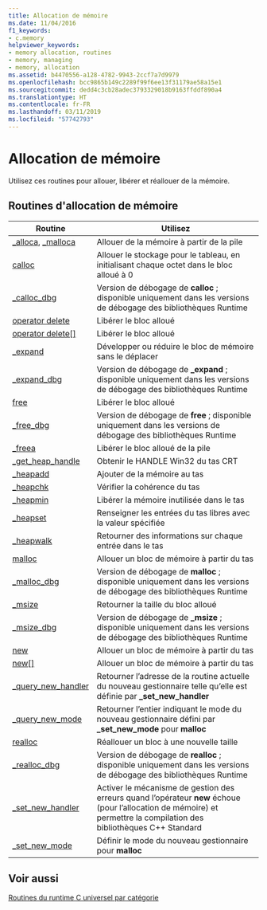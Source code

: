 ```yaml
---
title: Allocation de mémoire
ms.date: 11/04/2016
f1_keywords:
- c.memory
helpviewer_keywords:
- memory allocation, routines
- memory, managing
- memory, allocation
ms.assetid: b4470556-a128-4782-9943-2ccf7a7d9979
ms.openlocfilehash: bcc9865b149c2289f99f6ee13f31179ae58a15e1
ms.sourcegitcommit: dedd4c3cb28adec3793329018b9163ffddf890a4
ms.translationtype: HT
ms.contentlocale: fr-FR
ms.lasthandoff: 03/11/2019
ms.locfileid: "57742793"
---
```

# <a name="memory-allocation"></a>Allocation de mémoire

Utilisez ces routines pour allouer, libérer et réallouer de la mémoire.

## <a name="memory-allocation-routines"></a>Routines d'allocation de mémoire

|Routine|Utilisez|
|-------------|---------|
|[_alloca](../c-runtime-library/reference/alloca.md), [_malloca](../c-runtime-library/reference/malloca.md)|Allouer de la mémoire à partir de la pile|
|[calloc](../c-runtime-library/reference/calloc.md)|Allouer le stockage pour le tableau, en initialisant chaque octet dans le bloc alloué à 0|
|[_calloc_dbg](../c-runtime-library/reference/calloc-dbg.md)|Version de débogage de **calloc** ; disponible uniquement dans les versions de débogage des bibliothèques Runtime|
|[operator delete](../c-runtime-library/operator-delete-crt.md)|Libérer le bloc alloué|
|[operator delete&#91;&#93;](../c-runtime-library/delete-operator-crt.md)|Libérer le bloc alloué|
|[_expand](../c-runtime-library/reference/expand.md)|Développer ou réduire le bloc de mémoire sans le déplacer|
|[_expand_dbg](../c-runtime-library/reference/expand-dbg.md)|Version de débogage de **_expand** ; disponible uniquement dans les versions de débogage des bibliothèques Runtime|
|[free](../c-runtime-library/reference/free.md)|Libérer le bloc alloué|
|[_free_dbg](../c-runtime-library/reference/free-dbg.md)|Version de débogage de **free** ; disponible uniquement dans les versions de débogage des bibliothèques Runtime|
|[_freea](../c-runtime-library/reference/freea.md)|Libérer le bloc alloué de la pile|
|[_get_heap_handle](../c-runtime-library/reference/get-heap-handle.md)|Obtenir le HANDLE Win32 du tas CRT|
|[_heapadd](../c-runtime-library/heapadd.md)|Ajouter de la mémoire au tas|
|[_heapchk](../c-runtime-library/reference/heapchk.md)|Vérifier la cohérence du tas|
|[_heapmin](../c-runtime-library/reference/heapmin.md)|Libérer la mémoire inutilisée dans le tas|
|[_heapset](../c-runtime-library/heapset.md)|Renseigner les entrées du tas libres avec la valeur spécifiée|
|[_heapwalk](../c-runtime-library/reference/heapwalk.md)|Retourner des informations sur chaque entrée dans le tas|
|[malloc](../c-runtime-library/reference/malloc.md)|Allouer un bloc de mémoire à partir du tas|
|[_malloc_dbg](../c-runtime-library/reference/malloc-dbg.md)|Version de débogage de **malloc** ; disponible uniquement dans les versions de débogage des bibliothèques Runtime|
|[_msize](../c-runtime-library/reference/msize.md)|Retourner la taille du bloc alloué|
|[_msize_dbg](../c-runtime-library/reference/msize-dbg.md)|Version de débogage de **_msize** ; disponible uniquement dans les versions de débogage des bibliothèques Runtime|
|[new](../c-runtime-library/operator-new-crt.md)|Allouer un bloc de mémoire à partir du tas|
|[new&#91;&#93;](../c-runtime-library/new-operator-crt.md)|Allouer un bloc de mémoire à partir du tas|
|[_query_new_handler](../c-runtime-library/reference/query-new-handler.md)|Retourner l’adresse de la routine actuelle du nouveau gestionnaire telle qu’elle est définie par **_set_new_handler**|
|[_query_new_mode](../c-runtime-library/reference/query-new-mode.md)|Retourner l’entier indiquant le mode du nouveau gestionnaire défini par **_set_new_mode** pour **malloc**|
|[realloc](../c-runtime-library/reference/realloc.md)|Réallouer un bloc à une nouvelle taille|
|[_realloc_dbg](../c-runtime-library/reference/realloc-dbg.md)|Version de débogage de **realloc** ; disponible uniquement dans les versions de débogage des bibliothèques Runtime|
|[_set_new_handler](../c-runtime-library/reference/set-new-handler.md)|Activer le mécanisme de gestion des erreurs quand l’opérateur **new** échoue (pour l’allocation de mémoire) et permettre la compilation des bibliothèques C++ Standard|
|[_set_new_mode](../c-runtime-library/reference/set-new-mode.md)|Définir le mode du nouveau gestionnaire pour **malloc**|

## <a name="see-also"></a>Voir aussi

[Routines du runtime C universel par catégorie](../c-runtime-library/run-time-routines-by-category.md)<br/>
